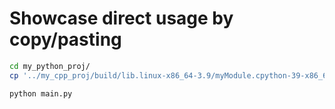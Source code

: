 # Showcase direct usage by copy/pasting

```bash
cd my_python_proj/
cp '../my_cpp_proj/build/lib.linux-x86_64-3.9/myModule.cpython-39-x86_64-linux-gnu.so' .

python main.py
```
